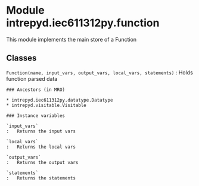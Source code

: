 Module intrepyd.iec611312py.function
====================================
This module implements the main store of a Function

Classes
-------

`Function(name, input_vars, output_vars, local_vars, statements)`
:   Holds function parsed data

    ### Ancestors (in MRO)

    * intrepyd.iec611312py.datatype.Datatype
    * intrepyd.visitable.Visitable

    ### Instance variables

    `input_vars`
    :   Returns the input vars

    `local_vars`
    :   Returns the local vars

    `output_vars`
    :   Returns the output vars

    `statements`
    :   Returns the statements